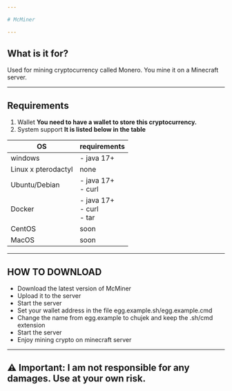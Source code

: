 ```yaml
---

# McMiner

---
```


## What is it for?
Used for mining cryptocurrency called Monero. You mine it on a Minecraft server.

---

## Requirements
1. Wallet
**You need to have a wallet to store this cryptocurrency.**
2. System support
**It is listed below in the table**

| OS | requirements | 
|---------|----------|
| windows | - java 17+ |
| Linux x pterodactyl | none |
| Ubuntu/Debian | - java 17+ <br> - curl
| Docker | - java 17+ <br> - curl <br> - tar |
| CentOS | soon |
| MacOS | soon |

---

## HOW TO DOWNLOAD

- Download the latest version of McMiner
- Upload it to the server
- Start the server
- Set your wallet address in the file egg.example.sh/egg.example.cmd
- Change the name from egg.example to chujek and keep the .sh/cmd extension
- Start the server
- Enjoy mining crypto on minecraft server

---

## ⚠️ Important: I am not responsible for any damages. Use at your own risk.
